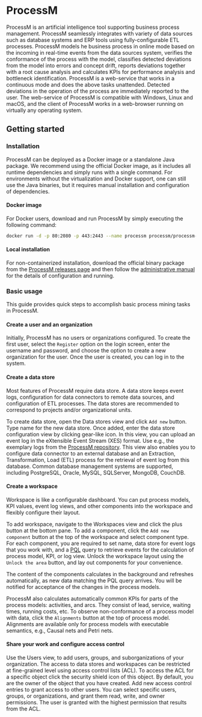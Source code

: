 # ProcessM

ProcessM is an artificial intelligence tool supporting business process management. ProcessM seamlessly integrates with
variety of data sources such as database systems and ERP tools using fully-configurable ETL processes. ProcessM models
he business process in online mode based on the incoming in real-time events from the data sources system, verifies the
conformance of the process with the model, classifies detected deviations from the model into errors and concept drift,
reports deviations together with a root cause analysis and calculates KPIs for performance analysis and bottleneck
identification. ProcessM is a web-service that works in a continuous mode and does the above tasks unattended.
Detected deviations in the operation of the process are immediately reported to the user. The web-service of ProcessM
is compatible with Windows, Linux and macOS, and the client of ProcessM works in a web-browser running on virtually
any operating system.

## Getting started

### Installation

ProcessM can be deployed as a Docker image or a standalone Java package. We recommend using the official Docker image,
as it includes all runtime dependencies and simply runs with a single command. For environments without the
virtualization and Docker support, one can still use the Java binaries, but it requires manual installation and
configuration of dependencies.

#### Docker image

For Docker users, download and run ProcessM by simply executing the following command:

```bash
docker run -d -p 80:2080 -p 443:2443 --name processm processm/processm-server-full:latest
```

#### Local installation

For non-containerized installation, download the official binary package from the
[ProcessM releases page](https://github.com/ProcessMPUT/processm/releases) and then follow the
[administrative manual](docs/administrative_manual.md) for the details of configuration and running.

### Basic usage

This guide provides quick steps to accomplish basic process mining tasks in ProcessM.

#### Create a user and an organization

Initially, ProcessM has no users or organizations configured. To create the first user, select the `Register` option on
the login screen, enter the username and password, and choose the option to create a new organization for the user.
Once the user is created, you can log in to the system.

#### Create a data store

Most features of ProcessM require data store.
A data store keeps event logs, configuration for data connectors to remote data sources, and configuration of ETL
processes. The data stores are recommended to correspond to projects and/or organizational units.

To create data store, open the Data stores view and click `Add new` button. Type name for the new data store. Once
added,
enter the data store configuration view by clicking gear-like icon. In this view, you can upload an event log in the
eXtensible Event Stream (XES) format. Use e.g., the exemplary logs from the
[ProcessM repository](https://github.com/ProcessMPUT/processm/tree/master/xes-logs).
This view also enables you to configure data connector to an external database and an Extraction, Transformation, Load
(ETL) process for the retrieval of event log from this database.
Common database management systems are supported, including PostgreSQL, Oracle, MySQL, SQLServer, MongoDB, CouchDB.

#### Create a workspace

Workspace is like a configurable dashboard. You can put process models, KPI values, event log views, and other
components into the workspace and flexibly configure their layout.

To add workspace, navigate to the Workspaces view and click the plus button at the bottom pane. To add a component,
click the `Add new component` button at the top of the workspace and select component type. For each component, you are
required to set name, data store for event logs that you work with, and a [PQL](docs/pql.md) query to retrieve events
for the calculation of process model, KPI, or log view. Unlock the workspace layout using the `Unlock the area` button,
and lay out components for your convenience.

The content of the components calculates in the background and refreshes automatically, as new data matching the PQL
query arrives. You will be notified for acceptance of the changes in the process models.

ProcessM also calculates automatically common KPIs for parts of the process models: activities, and arcs. They consist
of lead, service, waiting times, running costs, etc. To observe non-conformance of a process model with data, click the
`Alignments` button at the top of process model. Alignments are available only for process models with executable
semantics, e.g., Causal nets and Petri nets.

#### Share your work and configure access control

Use the Users view, to add users, groups, and suborganizations of your organization.
The access to data stores and workspaces can be restricted at fine-grained level using access control lists (ACL). To
access the ACL for a specific object click the security shield icon of this object. By default, you are the owner of
the object that you have created. Add new access control entries to grant access to other users. You can select specific
users, groups, or organizations, and grant them read, write, and owner permissions. The user is granted with the
highest permission that results from the ACL.

